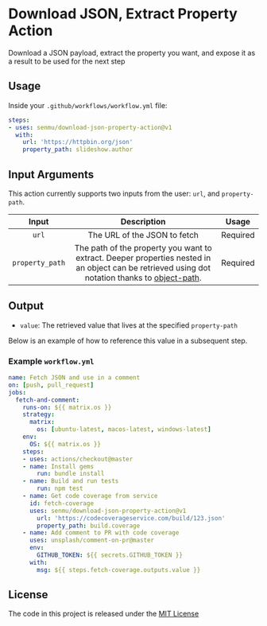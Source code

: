 # Download JSON, Extract Property Action
Download a JSON payload, extract the property you want, and expose it as a result to be used for the next step

## Usage
Inside your `.github/workflows/workflow.yml` file:
```yaml
steps:
- uses: senmu/download-json-property-action@v1
  with:
    url: 'https://httpbin.org/json'
    property_path: slideshow.author
```

## Input Arguments
This action currently supports two inputs from the user: `url`, and `property-path`.

| Input  | Description | Usage |
| :---:     |     :---:   |    :---:   |
| `url`  | The URL of the JSON to fetch  | Required |
| `property_path`  | The path of the property you want to extract. Deeper properties nested in an object can be retrieved using dot notation thanks to [object-path](https://github.com/mariocasciaro/object-path). | Required |

## Output
* `value`: The retrieved value that lives at the specified `property-path`

Below is an example of how to reference this value in a subsequent step.

### Example `workflow.yml` 

```yaml
name: Fetch JSON and use in a comment
on: [push, pull_request]
jobs:
  fetch-and-comment:
    runs-on: ${{ matrix.os }}
    strategy:
      matrix:
        os: [ubuntu-latest, macos-latest, windows-latest]
    env:
      OS: ${{ matrix.os }}
    steps:
    - uses: actions/checkout@master
    - name: Install gems
        run: bundle install
    - name: Build and run tests
        run: npm test
    - name: Get code coverage from service
      id: fetch-coverage
      uses: senmu/download-json-property-action@v1
        url: 'https://codecoverageservice.com/build/123.json'
        property_path: build.coverage
    - name: Add comment to PR with code coverage
      uses: unsplash/comment-on-pr@master
      env:
      	GITHUB_TOKEN: ${{ secrets.GITHUB_TOKEN }}
      with:
        msg: ${{ steps.fetch-coverage.outputs.value }}
```

## License
The code in this project is released under the [MIT License](LICENSE)
